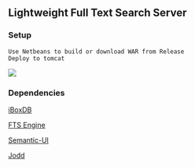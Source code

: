 ## Lightweight Full Text Search Server 

### Setup

```
Use Netbeans to build or download WAR from Release
Deploy to tomcat
```

![](https://github.com/iboxdb/ftserver/raw/master/FTServer/web/css/fts.png)

### Dependencies
[iBoxDB](http://www.iboxdb.com/)

[FTS Engine](https://github.com/iboxdb/full-text-search)

[Semantic-UI](http://semantic-ui.com/)

[Jodd](http://jodd.org/)
